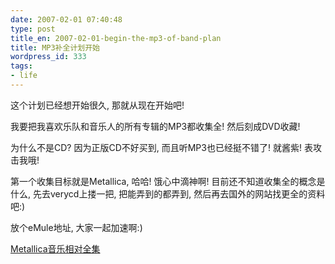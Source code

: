 ```yaml
---
date: 2007-02-01 07:40:48
type: post
title_en: 2007-02-01-begin-the-mp3-of-band-plan
title: MP3补全计划开始
wordpress_id: 333
tags:
- life
---
```


这个计划已经想开始很久, 那就从现在开始吧!

我要把我喜欢乐队和音乐人的所有专辑的MP3都收集全! 然后刻成DVD收藏!

为什么不是CD? 因为正版CD不好买到, 而且听MP3也已经挺不错了! 就酱紫! 表攻击我哦!

第一个收集目标就是Metallica, 哈哈! 饿心中滴神啊! 目前还不知道收集全的概念是什么, 先去verycd上搂一把, 把能弄到的都弄到, 然后再去国外的网站找更全的资料吧:)

放个eMule地址, 大家一起加速啊:)

[Metallica音乐相对全集](http://find.verycd.com/folders?cat=music&kernel=1&ft=&sort=&rev=1&kw=metallica&field=)
